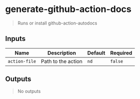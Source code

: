 
# generate-github-action-docs
> Runs or install github-action-autodocs

## Inputs 

| Name | Description | Default | Required | 
| ---- | ----------- | ------- | -------- |
| `action-file` | Path to the action | `nd` | `false` |


## Outputs 
> No outputs
        
